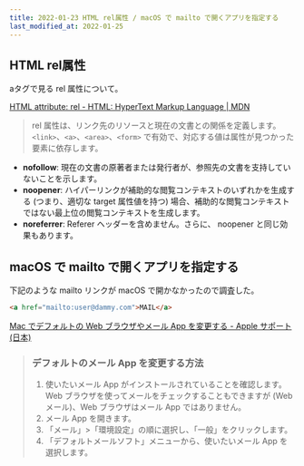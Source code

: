 ```yaml
---
title: 2022-01-23 HTML rel属性 / macOS で mailto で開くアプリを指定する
last_modified_at: 2022-01-25
---
```


## HTML rel属性

aタグで見る rel 属性について。

[HTML attribute: rel - HTML: HyperText Markup Language \| MDN](https://developer.mozilla.org/ja/docs/Web/HTML/Attributes/rel)

> rel 属性は、リンク先のリソースと現在の文書との関係を定義します。 `<link>`、`<a>`、`<area>`、`<form>` で有効で、対応する値は属性が見つかった要素に依存します。

- **nofollow**: 現在の文書の原著者または発行者が、参照先の文書を支持していないことを示します。
- **noopener**: ハイパーリンクが補助的な閲覧コンテキストのいずれかを生成する (つまり、適切な target 属性値を持つ) 場合、補助的な閲覧コンテキストではない最上位の閲覧コンテキストを生成します。
- **noreferrer**: Referer ヘッダーを含めません。さらに、 noopener と同じ効果もあります。

## macOS で mailto で開くアプリを指定する

下記のような mailto リンクが macOS で開かなかったので調査した。

```html
<a href="mailto:user@dammy.com">MAIL</a>
```

[Mac でデフォルトの Web ブラウザやメール App を変更する - Apple サポート (日本)](https://support.apple.com/ja-jp/HT201607)

> ### デフォルトのメール App を変更する方法
>
> 1. 使いたいメール App がインストールされていることを確認します。Web ブラウザを使ってメールをチェックすることもできますが (Web メール)、Web ブラウザはメール App ではありません。
> 1. メール App を開きます。
> 1. 「メール」>「環境設定」の順に選択し、「一般」をクリックします。
> 1. 「デフォルトメールソフト」メニューから、使いたいメール App を選択します。
